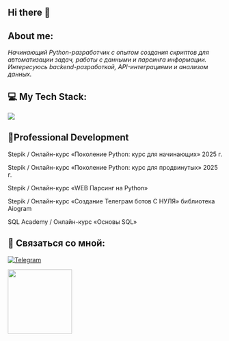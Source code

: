 <div align="left">
  
## Hi there 👋

## About me: 
_Начинающий Python-разработчик с опытом создания скриптов для автоматизации задач, работы с данными
и парсинга информации. Интересуюсь backend-разработкой, API-интеграциями и анализом данных._


<div align="left">




## 💻 My Tech Stack:
<div alignp="left">
  <a href="https://skillicons.dev">
    <img src="https://skillicons.dev/icons?i=py,mysql,html,fastapi" />
  </a>
</p>
  
## :open_book:Professional Development

<div alignp="left">
  <p>Stepik / Онлайн-курс «Поколение Python: курс для начинающих» 2025 г.</p>
  <p>Stepik / Онлайн-курс «Поколение Python: курс для продвинутых» 2025 г.</p>
  <p>Stepik / Онлайн-курс «WEB Парсинг на Python»</p>
  <p>Stepik / Онлайн-курс «Создание Телеграм ботов С НУЛЯ» библиотека Aiogram</p>
  <p>SQL Academy / Онлайн-курс «Основы SQL»</p>

## :incoming_envelope: Связаться со мной:
[![Telegram](https://img.shields.io/badge/Telegram-2CA5E0?style=for-the-badge&logo=telegram&logoColor=white)](http://t.me/@CatWoolf "Telegram channel")
<div alignp="left">
<img src="https://github.com/user-attachments/assets/d88ceb68-70dd-4d52-8e01-bb5a44e5e687" width="150" colot="while" />




<!--
**Alexey-KryLove/Alexey-KryLove** is a ✨ _special_ ✨ repository because its `README.md` (this file) appears on your GitHub profile.

Here are some ideas to get you started:

- 🔭 I’m currently working on ...
- 🌱 I’m currently learning ...
- 👯 I’m looking to collaborate on ...
- 🤔 I’m looking for help with ...
- 💬 Ask me about ...
- 📫 How to reach me: ...
- 😄 Pronouns: ...
- ⚡ Fun fact: ...
-->
<!-- <details close>
    <summary>Git gist highlights</summary>
    <ul>
        <li>Using badges</li>
        <li>Nested lists</li>
    </ul> -->


